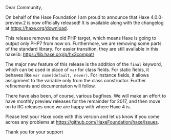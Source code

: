 Dear Community,

On behalf of the Haxe Foundation I am proud to announce that Haxe 4.0.0-preview.2 is now officially released! It is available along with the changelog at <https://haxe.org/download>.

This release removes the old PHP target, which means Haxe is going to output only PHP7 from now on. Furthermore, we are removing some parts of the standard library. For easier transition, they are still available in this haxelib: <https://lib.haxe.org/p/hx3compat/>

The major new feature of this release is the addition of the `final` keyword, which can be used in place of `var` for class fields. For static fields, it behaves like `var name(default, never)`. For instance fields, it allows assignment to the variable only from the class constructor. Further refinements and documentation will follow.

There have also been, of course, various bugfixes. We will make an effort to have monthly preview releases for the remainder for 2017, and then move on to RC releases once we are happy with where Haxe 4 is.

Please test your Haxe code with this version and let us know if you come across any problems at <https://github.com/HaxeFoundation/haxe/issues>.

Thank you for your support
